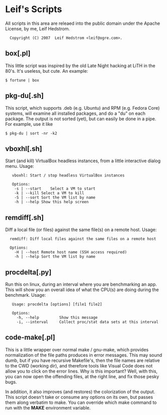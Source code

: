 # Leif's Scripts

All scripts in this area are releaed into the public domain under the
Apache License, by me, Leif Hedstrom.

      Copyright (C) 2007  Leif Hedstrom <leif@ogre.com>.


## box[.pl]

This little script was inspired by the old Late Night hacking at LiTH in
the 80's. It's useless, but cute. An example:


    $ fortune | box


## pkg-du[.sh]

This script, which supports .deb (e.g. Ubuntu) and RPM (e.g. Fedora Core)
systems, will examine all installed packages, and do a "du" on each
package. The output is not sorted (yet), but can easily be done in a
pipe. For example, use it like

    $ pkg-du | sort -nr -k2


## vboxhl[.sh]

Start (and kill) VirtualBox headless instances, from a little interactive
dialog menu. Usage:

       vboxhl: Start / stop headless VirtualBox instances

       Options:
		-s | --start	Select a VM to start
		-k | --kill	Select a VM to kill
		-S | --sort	Sort the VM list by name
		-h | --help	Show this help screen

## remdiff[.sh]

Diff a local file (or files) against the same file(s) on a remote
host. Usage:
      
      remdiff: Diff local files against the same files on a remote host

      Options:
		-H | --host	Remote host name (SSH access required)
		-h | --help	Sort the VM list by name


## procdelta[.py]

Run this on linux, during an interval where you are benchmarking an
app. This will show you an overall idea of what the CPU(s) are doing
during the benchmark. Usage:

       Usage: procdelta [options] [file1 file2]

       Options:
         -h, --help         Show this message
         -i, --interval     Collect proc/stat data sets at this interval

## code-make[.pl]

This is a little wrapper over normal make / gnu-make, which provides
normalization of the file paths produces in error messages. This may
sound dumb, but if you have recursive Makefile's, then the file names
are relative to the CWD (working dir), and therefore tools like Visual
Code does not allow you to click on the error lines. Why is this important?
Well, with this, you can now open the offending files, at the right line,
and fix those pesky bugs.

In addition, it also improves (and restores) the colorization of the output.
This script doesn't take or consume any options on its own, but passes them
along verbatim to make. You can override which make command to run with the
**MAKE** environment variable.
